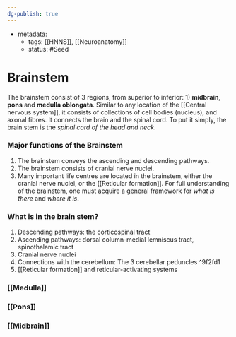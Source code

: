 ```yaml
---
dg-publish: true
---
```

- metadata: 
	- tags: [[HNNS]], [[Neuroanatomy]]
	- status: #Seed 
# Brainstem
The brainstem consist of 3 regions, from superior to inferior: 1) **midbrain**, **pons** and **medulla oblongata**. 
Similar to any location of the [[Central nervous system]], it consists of collections of cell bodies (nucleus), and axonal fibres. It connects the brain and the spinal cord.
To put it simply, the brain stem is the *spinal cord of the head and neck*.
### Major functions of the Brainstem
1. The brainstem conveys the ascending and descending pathways.
2. The brainstem consists of cranial nerve nuclei.
3. Many important life centres are located in the brainstem, either the cranial nerve nuclei, or the [[Reticular formation]].
For full understanding of the brainstem, one must acquire a general framework for *what is there* and *where it is*.
### What is in the brain stem?
1. Descending pathways: the corticospinal tract
2. Ascending pathways: dorsal column-medial lemniscus tract, spinothalamic tract
3. Cranial nerve nuclei
4. Connections with the cerebellum: The 3 cerebellar peduncles ^9f2fd1
5. [[Reticular formation]] and reticular-activating systems
### [[Medulla]]
### [[Pons]]
### [[Midbrain]]